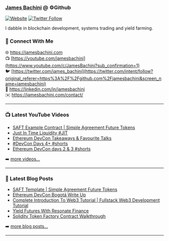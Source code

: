 ### [James Bachini][website] @ ⚙️Github

[![Website](https://img.shields.io/website?label=jamesbachini.com&style=for-the-badge&url=https%3A%2F%2Fjamesbachini.com)](https://jamesbachini.com)
[![Twitter Follow](https://img.shields.io/twitter/follow/james_bachini?color=1DA1F2&logo=twitter&style=for-the-badge)](https://twitter.com/intent/follow?original_referer=https%3A%2F%2Fgithub.com%2Fjamesbachini&screen_name=jamesbachini)

I dabble in blockchain development, systems trading and yield farming.

### 👋 Connect With Me

🌐 https://jamesbachini.com
<br />
📺 [https://youtube.com/jamesbachini](https://www.youtube.com/c/JamesBachini?sub_confirmation=1)
<br />
🐦 [https://twitter.com/james_bachini](https://twitter.com/intent/follow?original_referer=https%3A%2F%2Fgithub.com%2Fjamesbachini&screen_name=jamesbachini)
<br />
👔 https://linkedin.com/in/jamesbachini
<br />
✉️ https://jamesbachini.com/contact/

---

### 📺 Latest YouTube Videos

<!-- YOUTUBE:START -->
- [SAFT Example Contract | Simple Agreement Future Tokens](https://www.youtube.com/watch?v=hpsegda6gvo)
- [Just In Time Liquidity #JIT](https://www.youtube.com/watch?v=7C5uHVJ-MGg)
- [Ethereum DevCon Takeaways &amp; Favourite Talks](https://www.youtube.com/watch?v=kgiAV7z1fwo)
- [#DevCon Days 4+ #shorts](https://www.youtube.com/watch?v=ARhnCARRMq4)
- [Ethereum DevCon days 2 &amp; 3 #shorts](https://www.youtube.com/watch?v=CqX2tI6RSVg)
<!-- YOUTUBE:END -->

➡️ [more videos...](https://youtube.com/jamesbachini)

---

### 📝 Latest Blog Posts

<!-- BLOG-POST-LIST:START -->
- [SAFT Template | Simple Agreement Future Tokens](https://jamesbachini.com/saft/)
- [Ethereum DevCon Bogotá Write Up](https://jamesbachini.com/devcon-bogota/)
- [Complete Introduction To Web3 Tutorial | Fullstack Web3 Development Tutorial](https://jamesbachini.com/web3-tutorial/)
- [Yield Futures With Resonate Finance](https://jamesbachini.com/resonate-finance/)
- [Solidity Token Factory Contract Walkthrough](https://jamesbachini.com/token-factory/)
<!-- BLOG-POST-LIST:END -->

➡️ [more blog posts...](https://jamesbachini.com)

---

[website]: https://jamesbachini.com
[twitter]: https://twitter.com/james_bachini
[youtube]: https://youtube.com/jamesbachini
[linkedin]: https://linkedin.com/in/jamesbachini
